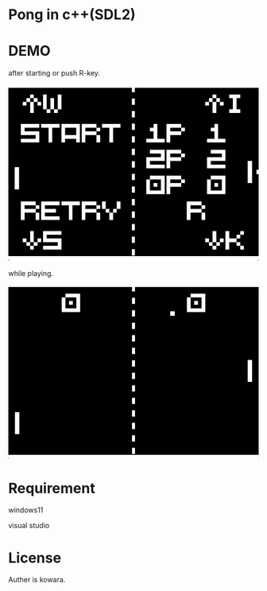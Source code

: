 # Pong in c++(SDL2)
# DEMO
after starting or push R-key.

![](https://github.com/kowara-gan/pongCpp/blob/master/picture/start.png)

while playing.

![](https://github.com/kowara-gan/pongCpp/blob/master/picture/play.png)

# Requirement
windows11

visual studio

# License

Auther is kowara.
